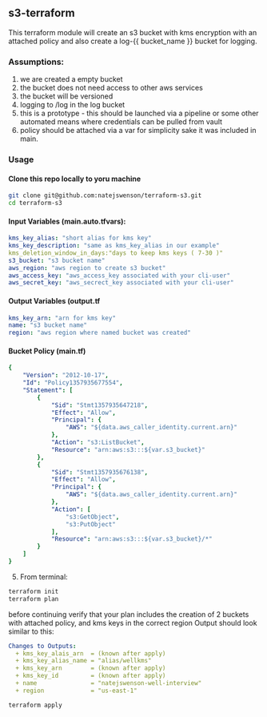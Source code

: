 ## s3-terraform
This terraform module will create an s3 bucket with kms encryption with an attached policy and also create a log-{{ bucket_name }} bucket for logging.

### Assumptions:
1. we are created a empty bucket 
3. the bucket does not need access to other aws services
4. the bucket will be versioned
5. logging to /log in the log bucket
6. this is a prototype - this should be launched via a pipeline or some other automated means where credentials can be pulled from vault
7. policy should be attached via a var for simplicity sake it was included in main.

### Usage
#### Clone this repo locally to yoru machine
 ```sh
git clone git@github.com:natejswenson/terraform-s3.git
cd terraform-s3
```
#### Input Variables (main.auto.tfvars):
```yml
kms_key_alias: "short alias for kms key"
kms_key_description: "same as kms_key_alias in our example"
kms_deletion_window_in_days:"days to keep kms keys ( 7-30 )"
s3_bucket: "s3 bucket name"
aws_region: "aws region to create s3 bucket"
aws_access_key: "aws_access_key associated with your cli-user" 
aws_secret_key: "aws_secrect_key associated with your cli-user"
```
#### Output Variables (output.tf
```yml
kms_key_arn: "arn for kms key"
name: "s3 bucket name"
region: "aws region where named bucket was created"
```
#### Bucket Policy (main.tf)
```yml
{
    "Version": "2012-10-17",
    "Id": "Policy1357935677554",
    "Statement": [
        {
            "Sid": "Stmt1357935647218",
            "Effect": "Allow",
            "Principal": {
                "AWS": "${data.aws_caller_identity.current.arn}"
            },
            "Action": "s3:ListBucket",
            "Resource": "arn:aws:s3:::${var.s3_bucket}"
        },
        {
            "Sid": "Stmt1357935676138",
            "Effect": "Allow",
            "Principal": {
                "AWS": "${data.aws_caller_identity.current.arn}"
            },
            "Action": [
                "s3:GetObject",
                "s3:PutObject"
            ],
            "Resource": "arn:aws:s3:::${var.s3_bucket}/*"
        }
    ]
}
```
5. From terminal:
```sh
terraform init
terraform plan
```
before continuing verify that your plan includes the creation of 2 buckets with attached policy, and kms keys in the correct region Output should look similar to this:
```yml
Changes to Outputs:
  + kms_key_alais_arn  = (known after apply)
  + kms_key_alias_name = "alias/wellkms"
  + kms_key_arn        = (known after apply)
  + kms_key_id         = (known after apply)
  + name               = "natejswenson-well-interview"
  + region             = "us-east-1"
```
```sh
terraform apply
```


